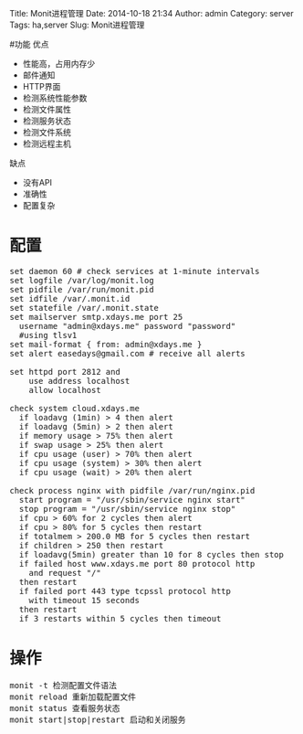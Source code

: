 Title: Monit进程管理
Date: 2014-10-18 21:34
Author: admin
Category: server
Tags: ha,server
Slug: Monit进程管理
 
#功能
优点

* 性能高，占用内存少
* 邮件通知
* HTTP界面
* 检测系统性能参数
* 检测文件属性
* 检测服务状态
* 检测文件系统
* 检测远程主机

缺点

* 没有API
* 准确性
* 配置复杂

# 配置
<pre>
set daemon 60 # check services at 1-minute intervals 
set logfile /var/log/monit.log 
set pidfile /var/run/monit.pid 
set idfile /var/.monit.id 
set statefile /var/.monit.state 
set mailserver smtp.xdays.me port 25 
  username "admin@xdays.me" password "password" 
  #using tlsv1 
set mail-format { from: admin@xdays.me } 
set alert easedays@gmail.com # receive all alerts

set httpd port 2812 and
    use address localhost
    allow localhost

check system cloud.xdays.me 
  if loadavg (1min) > 4 then alert 
  if loadavg (5min) > 2 then alert 
  if memory usage > 75% then alert 
  if swap usage > 25% then alert 
  if cpu usage (user) > 70% then alert 
  if cpu usage (system) > 30% then alert 
  if cpu usage (wait) > 20% then alert 

check process nginx with pidfile /var/run/nginx.pid 
  start program = "/usr/sbin/service nginx start" 
  stop program = "/usr/sbin/service nginx stop" 
  if cpu > 60% for 2 cycles then alert 
  if cpu > 80% for 5 cycles then restart 
  if totalmem > 200.0 MB for 5 cycles then restart 
  if children > 250 then restart 
  if loadavg(5min) greater than 10 for 8 cycles then stop 
  if failed host www.xdays.me port 80 protocol http 
    and request "/" 
  then restart 
  if failed port 443 type tcpssl protocol http 
    with timeout 15 seconds 
  then restart 
  if 3 restarts within 5 cycles then timeout
</pre>

# 操作
<pre>
monit -t 检测配置文件语法
monit reload 重新加载配置文件
monit status 查看服务状态
monit start|stop|restart 启动和关闭服务
</pre> 
